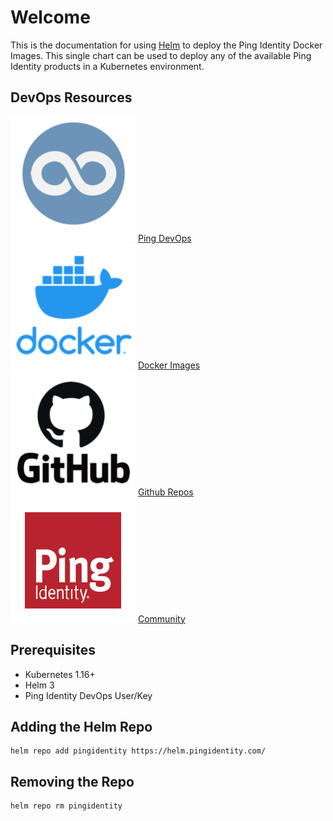 # Welcome

This is the documentation for using [Helm](https://helm.sh) to deploy the Ping Identity Docker Images.
This single chart can be used to deploy any of the available Ping Identity products in a Kubernetes
environment. 

## DevOps Resources

<div class="banner" onclick="window.open('https://devops.pingidentity.com','');">
    <img class="assets" src="img/logos/devops.png"/>
    <span class="caption">
        <a class="assetlinks" href="https://devops.pingidentity.com" target=”_blank”>Ping DevOps</a>
    </span>
</div>
<div class="banner" onclick="window.open('https://hub.docker.com/u/pingidentity','');">
    <img class="assets" src="img/logos/docker.png" />
    <span class="caption">
        <a class="assetlinks" href="https://hub.docker.com/u/pingidentity" target=”_blank”>Docker Images</a>
    </span>
</div>
<div class="banner" onclick="window.open('https://github.com/topics/ping-devops','');">
    <img class="assets" src="img/logos/github.png"/>
    <span class="caption">
        <a class="assetlinks" href="https://github.com/topics/ping-devops" target=”_blank”>Github Repos</a>
    </span>
</div>
<div class="banner" onclick="window.open('https://support.pingidentity.com/s/topic/0TO1W000000IF30WAG/cloud-devops','');">
    <img class="assets" src="img/logos/ping.png"/>
    <span class="caption">
        <a class="assetlinks" href="https://support.pingidentity.com/s/topic/0TO1W000000IF30WAG/cloud-devops" target=”_blank”>Community</a>
    </span>
</div>

## Prerequisites

* Kubernetes 1.16+
* Helm 3
* Ping Identity DevOps User/Key

## Adding the Helm Repo

```shell
helm repo add pingidentity https://helm.pingidentity.com/
```

## Removing the Repo

```shell
helm repo rm pingidentity
```
